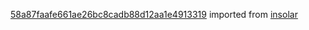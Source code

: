 [58a87faafe661ae26bc8cadb88d12aa1e4913319](https://github.com/insolar/insolar/commit/58a87faafe661ae26bc8cadb88d12aa1e4913319) imported from [insolar](https://github.com/insolar/insolar)

